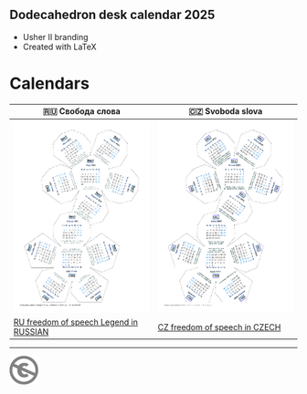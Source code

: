 Dodecahedron desk calendar 2025
----------------------------------------------

* Usher II branding
* Created with LaTeX

# Calendars

| 🇷🇺 Свобода слова | 🇨🇿 Svoboda slova|
| --- | --- |
| [![Календарь проекта Эшер II. Свобода слова](dcal2025-ru.png)](dcal2025-ru.pdf) | [![Kalendář projektu Esher II. Svoboda slova](dcal2025-cz.png)](dcal2025-cz.pdf) |
| [RU freedom of speech Legend in RUSSIAN](README-RUS.md) | [CZ freedom of speech in CZECH](README-CZE.md) |


---
[![UNLICENSE](noc.png)](UNLICENSE)
